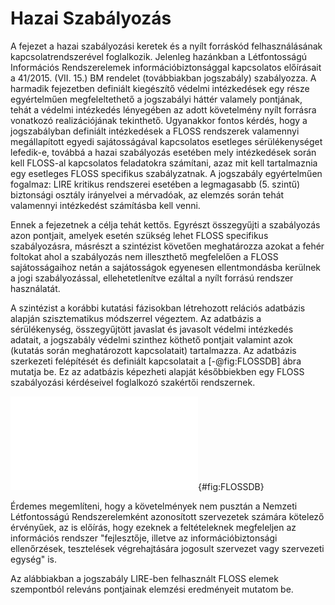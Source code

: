 Hazai Szabályozás
====================

A fejezet a hazai szabályozási keretek és a nyílt forráskód felhasználásának kapcsolatrendszerével foglalkozik.  Jelenleg hazánkban a Létfontosságú Információs Rendszerelemek információbiztonsággal kapcsolatos előírásait a 41/2015. (VII. 15.) BM rendelet (továbbiakban jogszabály) szabályozza. A harmadik fejezetben definiált kiegészítő védelmi intézkedések egy része egyértelműen megfeleltethető a jogszabályi háttér valamely pontjának, tehát a védelmi intézkedés lényegében az adott követelmény nyílt forrásra vonatkozó realizációjának tekinthető. Ugyanakkor fontos kérdés, hogy a jogszabályban definiált intézkedések a FLOSS rendszerek valamennyi megállapított egyedi sajátosságával kapcsolatos esetleges sérülékenységet lefedik-e, továbbá a hazai szabályozás esetében mely intézkedések során kell FLOSS-al kapcsolatos feladatokra számítani, azaz mit kell tartalmaznia egy esetleges FLOSS specifikus szabályzatnak. A jogszabály egyértelműen fogalmaz: LIRE kritikus rendszerei esetében a legmagasabb (5. szintű) biztonsági osztály irányelvei a mérvadóak, az elemzés során tehát valamennyi intézkedést számításba kell venni.

Ennek a fejezetnek a célja tehát kettős. Egyrészt összegyűjti a szabályozás azon pontjait, amelyek esetén szükség lehet FLOSS specifikus szabályozásra, másrészt a szintézist követően meghatározza azokat a fehér foltokat ahol a szabályozás nem illeszthető megfelelően a FLOSS sajátosságaihoz netán a sajátosságok egyenesen ellentmondásba kerülnek a jogi szabályozással, ellehetetlenítve ezáltal a nyílt forrású rendszer használatát. 

A szintézist a korábbi kutatási fázisokban létrehozott relációs adatbázis alapján szisztematikus módszerrel végeztem. Az adatbázis a sérülékenység, összegyűjtött javaslat és javasolt védelmi intézkedés adatait, a jogszabály védelmi szinthez köthető pontjait valamint azok (kutatás során meghatározott kapcsolatait) tartalmazza. Az adatbázis szerkezeti felépítését és definiált kapcsolatait a [-@fig:FLOSSDB] ábra mutatja be. Ez az adatbázis képezheti alapját későbbiekben egy FLOSS szabályozási kérdéseivel foglalkozó szakértői rendszernek. 

![FLOSS analízis-szintézis adatbázisa (szerkesztette a szerző)](ábrák/floss-database-diagram.pdf){#fig:FLOSSDB}

Érdemes megemlíteni, hogy a követelmények nem pusztán a Nemzeti Létfontosságú Rendszerelemként azonosított szervezetek számára kötelező érvényűek, az is előírás, hogy ezeknek a feltételeknek megfeleljen az információs rendszer "fejlesztője, illetve az információbiztonsági ellenőrzések, tesztelések végrehajtására jogosult szervezet vagy szervezeti egység" is.

Az alábbiakban a jogszabály LIRE-ben felhasznált FLOSS elemek szempontból releváns pontjainak elemzési eredményeit mutatom be.

